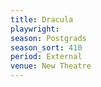 ```yaml
---
title: Dracula
playwright:
season: Postgrads
season_sort: 410
period: External
venue: New Theatre
---
```

